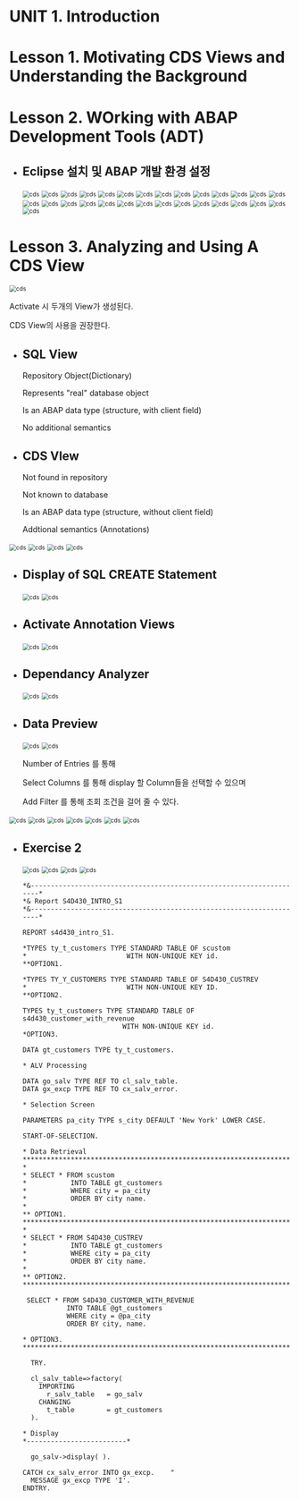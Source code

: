 

# UNIT 1. Introduction







# Lesson 1. Motivating CDS Views and Understanding the Background











# Lesson 2. WOrking with ABAP Development Tools (ADT)





* ## Eclipse 설치 및 ABAP 개발 환경 설정

  <img src="img/cds1.png" alt="cds" style="zoom:75%;" />

  <img src="img/cds2.png" alt="cds" style="zoom:75%;" />

  <img src="img/cds3.png" alt="cds" style="zoom:75%;" />

  <img src="img/cds4.png" alt="cds" style="zoom:75%;" />

  <img src="img/cds5.png" alt="cds" style="zoom:75%;" />

  <img src="img/cds6.png" alt="cds" style="zoom:75%;" />

  <img src="img/cds7.png" alt="cds" style="zoom:75%;" />

  <img src="img/cds8.png" alt="cds" style="zoom:75%;" />

  <img src="img/cds9.png" alt="cds" style="zoom:75%;" />

  <img src="img/cds10.png" alt="cds" style="zoom:75%;" />

  <img src="img/cds11.png" alt="cds" style="zoom:75%;" />

  <img src="img/cds12.png" alt="cds" style="zoom:75%;" />

  <img src="img/cds13.png" alt="cds" style="zoom:75%;" />

  <img src="img/cds14.png" alt="cds" style="zoom:75%;" />

  <img src="img/cds15.png" alt="cds" style="zoom:75%;" />

  <img src="img/cds16.png" alt="cds" style="zoom:75%;" />

  <img src="img/cds17.png" alt="cds" style="zoom:75%;" />

  <img src="img/cds18.png" alt="cds" style="zoom:75%;" />

  <img src="img/cds19.png" alt="cds" style="zoom:75%;" />
  
  <img src="img/cds20.png" alt="cds" style="zoom:75%;" />
  
  <img src="img/cds21.png" alt="cds" style="zoom:75%;" />
  
  <img src="img/cds22.png" alt="cds" style="zoom:75%;" />
  
  <img src="img/cds23.png" alt="cds" style="zoom:75%;" />
  
  <img src="img/cds24.png" alt="cds" style="zoom:75%;" />
  
  <img src="img/cds25.png" alt="cds" style="zoom:75%;" />
  
  <img src="img/cds26.png" alt="cds" style="zoom:75%;" />
  
  <img src="img/cds27.png" alt="cds" style="zoom:75%;" />
  
  <img src="img/cds28.png" alt="cds" style="zoom:75%;" />
  
  <img src="img/cds29.png" alt="cds" style="zoom:75%;" />
  
  
  
  
  
  
  
  
  
  
  
  
  
  
  



# Lesson 3. Analyzing and Using A CDS View 







<img src="img/cds30.png" alt="cds" style="zoom:75%;" />

Activate 시 두개의 View가 생성된다.

CDS View의 사용을 권장한다.



* ## SQL View

  Repository Object(Dictionary)

  Represents "real" database object

  Is an ABAP data type (structure, with client field)

  No additional semantics

  

* ## CDS VIew

  Not found in repository 

  Not known to database

  Is an ABAP data type (structure, without client field)

  Addtional semantics (Annotations)

<img src="img/cds31.png" alt="cds" style="zoom:75%;" />

<img src="img/cds32.png" alt="cds" style="zoom:75%;" />





<img src="img/cds33.png" alt="cds" style="zoom:75%;" />





<img src="img/cds34.png" alt="cds" style="zoom:75%;" />

* ## Display of SQL CREATE Statement

  <img src="img/cds35.png" alt="cds" style="zoom:75%;" />

  <img src="img/cds36.png" alt="cds" style="zoom:75%;" />









* ## Activate Annotation Views

  <img src="img/cds37.png" alt="cds" style="zoom:75%;" />

  <img src="img/cds38.png" alt="cds" style="zoom:75%;" />





* ## Dependancy Analyzer

  <img src="img/cds39.png" alt="cds" style="zoom:75%;" />

  <img src="img/cds40.png" alt="cds" style="zoom:75%;" />





* ## Data Preview

  <img src="img/cds41.png" alt="cds" style="zoom:75%;" />

  <img src="img/cds42.png" alt="cds" style="zoom:75%;" />

  Number of Entries 를 통해

  Select Columns 를 통해 display 할 Column들을 선택할 수 있으며

  Add Filter 를 통해 조회 조건을 걸어 줄 수 있다.







<img src="img/cds43.png" alt="cds" style="zoom:75%;" />

<img src="img/cds44.png" alt="cds" style="zoom:75%;" />









<img src="img/cds45.png" alt="cds" style="zoom:75%;" />













<img src="img/cds46.png" alt="cds" style="zoom:75%;" />

<img src="img/cds47.png" alt="cds" style="zoom:75%;" />











<img src="img/cds48.png" alt="cds" style="zoom:75%;" />

<img src="img/cds49.png" alt="cds" style="zoom:75%;" />









* ## Exercise 2

  <img src="img/cds50.png" alt="cds" style="zoom:75%;" />

  <img src="img/cds51.png" alt="cds" style="zoom:75%;" />

  <img src="img/cds52.png" alt="cds" style="zoom:75%;" />

  <img src="img/cds53.png" alt="cds" style="zoom:75%;" />

  ```ABAP
  *&---------------------------------------------------------------------*
  *& Report S4D430_INTRO_S1
  *&---------------------------------------------------------------------*
  
  REPORT s4d430_intro_S1.
  
  *TYPES ty_t_customers TYPE STANDARD TABLE OF scustom
  *                         WITH NON-UNIQUE KEY id.
  **OPTION1.
  
  *TYPES TY_Y_CUSTOMERS TYPE STANDARD TABLE OF S4D430_CUSTREV
  *                         WITH NON-UNIQUE KEY ID.
  **OPTION2.
  
  TYPES ty_t_customers TYPE STANDARD TABLE OF s4d430_customer_with_revenue
                           WITH NON-UNIQUE KEY id.
  *OPTION3.
  
  DATA gt_customers TYPE ty_t_customers.
  
  * ALV Processing
  
  DATA go_salv TYPE REF TO cl_salv_table.
  DATA gx_excp TYPE REF TO cx_salv_error.
  
  * Selection Screen
  
  PARAMETERS pa_city TYPE s_city DEFAULT 'New York' LOWER CASE.
  
  START-OF-SELECTION.
  
  * Data Retrieval
  ************************************************************************
  *
  * SELECT * FROM scustom
  *           INTO TABLE gt_customers
  *           WHERE city = pa_city
  *           ORDER BY city name.
  *
  ** OPTION1.
  ***********************************************************************
  *
  * SELECT * FROM S4D430_CUSTREV
  *           INTO TABLE gt_customers
  *           WHERE city = pa_city
  *           ORDER BY city name.
  *
  ** OPTION2.
  ***********************************************************************
  
   SELECT * FROM S4D430_CUSTOMER_WITH_REVENUE
             INTO TABLE @gt_customers
             WHERE city = @pa_city
             ORDER BY city, name.
  
  * OPTION3.
  ***********************************************************************
  
    TRY.
  
    cl_salv_table=>factory(
      IMPORTING
        r_salv_table   = go_salv
      CHANGING
        t_table        = gt_customers
    ).
  
  * Display
  *-------------------------*
  
    go_salv->display( ).
  
  CATCH cx_salv_error INTO gx_excp.    "
    MESSAGE gx_excp TYPE 'I'.
  ENDTRY.
  ```

  
